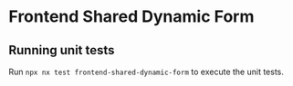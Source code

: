 # Frontend Shared Dynamic Form

## Running unit tests

Run `npx nx test frontend-shared-dynamic-form` to execute the unit tests.
